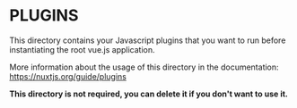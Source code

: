 # PLUGINS

This directory contains your Javascript plugins that you want to run before instantiating the root vue.js application.

More information about the usage of this directory in the documentation: https://nuxtjs.org/guide/plugins

**This directory is not required, you can delete it if you don't want to use it.**
